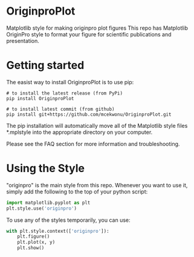 # OriginproPlot
Matplotlib style for making originpro plot figures
This repo has Matplotlib OriginPro style to format your figure for scientific publications and presentation.

# Getting started
The easist way to install OriginproPlot is to use pip: 
```
# to install the latest release (from PyPi) 
pip install OriginproPlot

# to install latest commit (from github)
pip install git+https://github.com/mcekwonu/OriginproPlot.git
```

The pip installation will automatically move all of the Matplotlib style files *.mplstyle into the appropriate directory on your computer.

Please see the FAQ section for more information and troubleshooting.

# Using the Style
"originpro" is the main style from this repo. Whenever you want to use it, simply add the following to the top of your python script:
```python
import matplotlib.pyplot as plt
plt.style.use('originpro')
```
To use any of the styles temporarily, you can use:
```python
with plt.style.context(['originpro']):
    plt.figure()
    plt.plot(x, y)
    plt.show()

